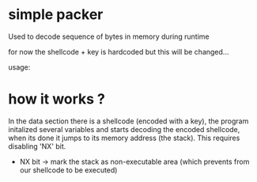# simple packer

Used to decode sequence of bytes in memory during runtime

for now the shellcode + key is hardcoded but this will be changed...

usage: <make build>

# how it works ?
In the data section there is a shellcode (encoded with a key), the program initalized several variables and starts
decoding the encoded shellcode, when its done it jumps to its memory address (the stack).
This requires disabling 'NX' bit.

* NX bit -> mark the stack as non-executable area (which prevents from our shellcode to be executed)

